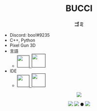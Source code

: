<h1 align="center">BUCCI</h1>
<h3 align="center">ゴミ</h3>

- Discord: boo!#9235
- C++, Python 
- Pixel Gun 3D
- 言語
  - <a href=""><img src="https://raw.githubusercontent.com/yurijserrano/Github-Profile-Readme-Logos/master/programming%20languages/python.svg" width=40 height=40>, <img src="https://raw.githubusercontent.com/yurijserrano/Github-Profile-Readme-Logos/master/programming%20languages/c%2B%2B.svg" width=45 height=45></a>
- IDE
  - <a href=""><img src="https://raw.githubusercontent.com/yurijserrano/Github-Profile-Readme-Logos/master/text%20editors/vscode.svg" width=40 height=40>,  <img src="https://raw.githubusercontent.com/yurijserrano/Github-Profile-Readme-Logos/master/ides/vs-studio.svg" width=45 height=45>
  
<p align="center">
  <a href=""><img src="https://github-readme-stats.vercel.app/api?username=BUCCImu&show_icons=true&bg_color=242424&text_color=ffffff&title_color=ffffff&&icon_color=ffffff"></a> <br>
  <p align="center">
             <a href=""><img src="https://komarev.com/ghpvc/?username=BUCCImu&color=green"></a>
  <a href=""><img src="https://img.shields.io/github/stars/BUCCImu?style=social"></a> ● <a href=""><img src="https://img.shields.io/github/followers/BUCCImu?style=social"></a>
</p>
